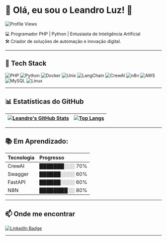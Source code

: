 # 👋 Olá, eu sou o Leandro Luz! 🚀

![Profile Views](https://komarev.com/ghpvc/?username=leandroluz&color=blueviolet)

💻 Programador PHP | Python | Entusiasta de Inteligência Artificial  
🛠️ Criador de soluções de automação e inovação digital.

---

## 🚀 Tech Stack
![PHP](https://img.shields.io/badge/-PHP-777BB4?style=flat&logo=php&logoColor=white)
![Python](https://img.shields.io/badge/-Python-3776AB?style=flat&logo=python&logoColor=white)
![Docker](https://img.shields.io/badge/-Docker-2496ED?style=flat&logo=docker&logoColor=white)
![Unix](https://img.shields.io/badge/-Unix-000000?style=flat&logo=unix&logoColor=white)
![LangChain](https://img.shields.io/badge/-LangChain-0a0a0a?style=flat&logo=langchain&logoColor=white)
![CrewAI](https://img.shields.io/badge/-CrewAI-0A0A0A?style=flat&logo=crewai&logoColor=white)
![n8n](https://img.shields.io/badge/-n8n-ef652a?style=flat&logo=n8n&logoColor=white)
![AWS](https://img.shields.io/badge/-AWS-232F3E?style=flat&logo=amazon-aws&logoColor=white)
![MySQL](https://img.shields.io/badge/-MySQL-4479A1?style=flat&logo=mysql&logoColor=white)
![Linux](https://img.shields.io/badge/-Linux-FCC624?style=flat&logo=linux&logoColor=black)

---

## 📊 Estatísticas do GitHub
| [![Leandro's GitHub Stats](https://github-readme-stats.vercel.app/api?username=leandroluz&show_icons=true&theme=gruvbox)](https://github.com/anuraghazra/github-readme-stats) | [![Top Langs](https://github-readme-stats.vercel.app/api/top-langs/?username=leandroluz&layout=compact&theme=gruvbox)](https://github.com/anuraghazra/github-readme-stats) |
|---|---|

---

## 📚 Em Aprendizado:
| Tecnologia | Progresso |
| :--- | :--- |
| CrewAI | ███████░░░ 70% |
| Swagger | ██████░░░░ 60% |
| FastAPI | ██████░░░░ 60% |
| N8N | ████████░░ 80% |

---

## 📫 Onde me encontrar
[![LinkedIn Badge](https://img.shields.io/badge/-LinkedIn-0077B5?style=flat&logo=Linkedin&logoColor=white)](https://br.linkedin.com/pub/leandro-luz/22/9b3/57b/)

---
